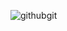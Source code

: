 ![githubgit](https://user-images.githubusercontent.com/59776760/187058596-013485b0-c7c5-473a-af17-2d839c063f3f.gif)
